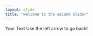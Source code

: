 ```yaml
---
layout: slide
title: "welcome to the second slide!"
---
```

Your Text
Use the left arrow to go back!
